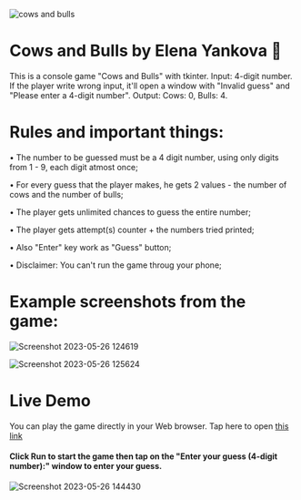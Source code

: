 ![cows and bulls](https://github.com/ElenaGYankova/RockPaperScissorsByElenaYankova/assets/122468758/03684e95-7b61-429c-a15f-67a481e25ca6)
# Cows and Bulls by Elena Yankova 🐍
This is a console game "Cows and Bulls" with tkinter. Input: 4-digit number. If the player write wrong input, it'll open a window with "Invalid guess" and "Please enter a 4-digit number". Output: Cows: 0, Bulls: 4.

# Rules and important things:

•	The number to be guessed must be a 4 digit number, using only digits from 1 - 9, each digit atmost once;

•	For every guess that the player makes, he gets 2 values - the number of cows and the number of bulls;

•	The player gets unlimited chances to guess the entire number;

•	The player gets attempt(s) counter + the numbers tried printed;

•	Also "Enter" key work as "Guess" button;

•	Disclaimer: You can't run the game throug your phone;

# Example screenshots from the game:

![Screenshot 2023-05-26 124619](https://github.com/ElenaGYankova/RockPaperScissorsByElenaYankova/assets/122468758/480d6cb8-4bb3-49af-b975-50df8315ec17)

![Screenshot 2023-05-26 125624](https://github.com/ElenaGYankova/RockPaperScissorsByElenaYankova/assets/122468758/afea5689-4a36-4af2-bb75-34242c475126)

# Live Demo

You can play the game directly in your Web browser. Tap here to open <a href="https://replit.com/@ElenaGYankova/CowsAndBullsByElenaYankova">this link<a/>
  
#### Click Run to start the game then tap on the "Enter your guess (4-digit number):" window to enter your guess.
 
![Screenshot 2023-05-26 144430](https://github.com/ElenaGYankova/RockPaperScissorsByElenaYankova/assets/122468758/a94da4dc-28a6-45a5-9e8e-68b372f09c12)
